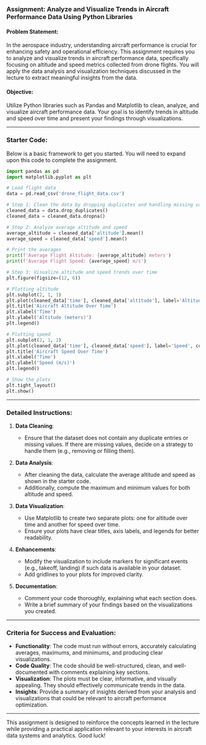 ### Assignment: Analyze and Visualize Trends in Aircraft Performance Data Using Python Libraries

#### Problem Statement:
In the aerospace industry, understanding aircraft performance is crucial for enhancing safety and operational efficiency. This assignment requires you to analyze and visualize trends in aircraft performance data, specifically focusing on altitude and speed metrics collected from drone flights. You will apply the data analysis and visualization techniques discussed in the lecture to extract meaningful insights from the data.

#### Objective:
Utilize Python libraries such as Pandas and Matplotlib to clean, analyze, and visualize aircraft performance data. Your goal is to identify trends in altitude and speed over time and present your findings through visualizations.

---

### Starter Code:
Below is a basic framework to get you started. You will need to expand upon this code to complete the assignment.

```python
import pandas as pd
import matplotlib.pyplot as plt

# Load flight data
data = pd.read_csv('drone_flight_data.csv')

# Step 1: Clean the data by dropping duplicates and handling missing values
cleaned_data = data.drop_duplicates()
cleaned_data = cleaned_data.dropna()

# Step 2: Analyze average altitude and speed
average_altitude = cleaned_data['altitude'].mean()
average_speed = cleaned_data['speed'].mean()

# Print the averages
print(f'Average Flight Altitude: {average_altitude} meters')
print(f'Average Flight Speed: {average_speed} m/s')

# Step 3: Visualize altitude and speed trends over time
plt.figure(figsize=(12, 6))

# Plotting altitude
plt.subplot(2, 1, 1)
plt.plot(cleaned_data['time'], cleaned_data['altitude'], label='Altitude', color='blue')
plt.title('Aircraft Altitude Over Time')
plt.xlabel('Time')
plt.ylabel('Altitude (meters)')
plt.legend()

# Plotting speed
plt.subplot(2, 1, 2)
plt.plot(cleaned_data['time'], cleaned_data['speed'], label='Speed', color='red')
plt.title('Aircraft Speed Over Time')
plt.xlabel('Time')
plt.ylabel('Speed (m/s)')
plt.legend()

# Show the plots
plt.tight_layout()
plt.show()
```

---

### Detailed Instructions:
1. **Data Cleaning**:
   - Ensure that the dataset does not contain any duplicate entries or missing values. If there are missing values, decide on a strategy to handle them (e.g., removing or filling them).
   
2. **Data Analysis**:
   - After cleaning the data, calculate the average altitude and speed as shown in the starter code.
   - Additionally, compute the maximum and minimum values for both altitude and speed.

3. **Data Visualization**:
   - Use Matplotlib to create two separate plots: one for altitude over time and another for speed over time.
   - Ensure your plots have clear titles, axis labels, and legends for better readability.

4. **Enhancements**:
   - Modify the visualization to include markers for significant events (e.g., takeoff, landing) if such data is available in your dataset.
   - Add gridlines to your plots for improved clarity.

5. **Documentation**:
   - Comment your code thoroughly, explaining what each section does.
   - Write a brief summary of your findings based on the visualizations you created.

---

### Criteria for Success and Evaluation:
- **Functionality**: The code must run without errors, accurately calculating averages, maximums, and minimums, and producing clear visualizations.
- **Code Quality**: The code should be well-structured, clean, and well-documented with comments explaining key sections.
- **Visualization**: The plots must be clear, informative, and visually appealing. They should effectively communicate trends in the data.
- **Insights**: Provide a summary of insights derived from your analysis and visualizations that could be relevant to aircraft performance optimization.

---

This assignment is designed to reinforce the concepts learned in the lecture while providing a practical application relevant to your interests in aircraft data systems and analytics. Good luck!